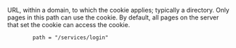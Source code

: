 URL, within a domain, to which the cookie applies;
            typically a directory. Only pages in this path can use the
            cookie. By default, all pages on the server that set the
            cookie can access the cookie.

            path = "/services/login"